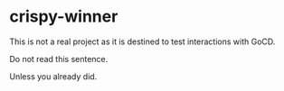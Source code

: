 # crispy-winner

This is not a real project as it is destined to test interactions with GoCD.

Do not read this sentence.

Unless you already did.